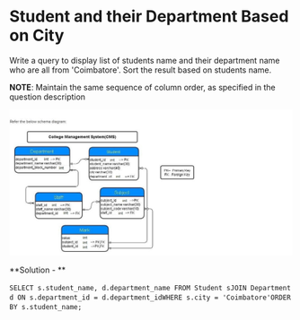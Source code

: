 # Student and their Department Based on City

Write a query to display list of students name and their department name who are all from 'Coimbatore'. Sort the result based on students name.

**NOTE**: Maintain the same sequence of column order, as specified in the question description

![Local Image](../images/CMS_Mysql.JPG)

**Solution - **

`SELECT s.student_name, d.department_name FROM Student sJOIN Department d ON s.department_id = d.department_idWHERE s.city = 'Coimbatore'ORDER BY s.student_name;`